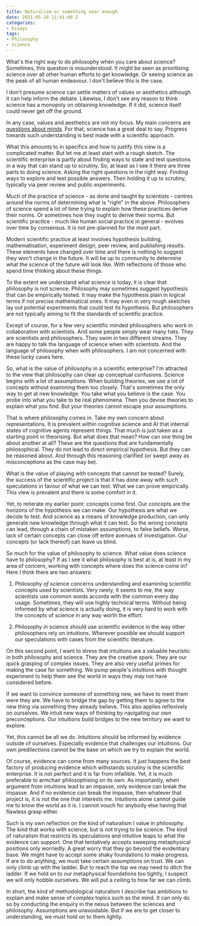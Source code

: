 ```yaml
---
title: Naturalism or something near enough
date: 2021-05-28 11:41:00 Z
categories:
- Essays
tags:
- Philosophy
- Science
---
```


What's the right way to do philosophy when you care about science? Sometimes, this question is misunderstood. It might be seen as prioritising science over all other human efforts to get knowledge. Or seeing science as the peak of all human endeavour. I don't believe this is the case. 

I don't presume science can settle matters of values or aesthetics although it can help inform the debate. Likewise, I don't see any reason to think science has a monopoly on obtaining knowledge. If it did, science itself could never get off the ground. 

In any case, values and aesthetics are not my focus. My main concerns are [questions about minds](https://blog.srazavi.com/essays/journal/2021/05/05/thinking-about-aboutness.html). For that, science has a great deal to say. Progress towards such understanding is best made with a scientific approach. 

What this amounts to in specifics and how to justify this view is a complicated matter. But let me at least start with a rough sketch. The scientific enterprise is partly about finding ways to state and test questions in a way that can stand up to scrutiny. So, at least as I see it there are three parts to doing science. Asking the right questions in the right way. Finding ways to explore and test possible answers. Then holding it up to scrutiny, typically via peer review and public experiments. 

Much of the practice of science - as done and taught by scientists - centres around the norms of determining what is "right" in the above. Philosophers of science spend a lot of time trying to explain how these practices derive their norms. Or sometimes how they ought to derive their norms. But scientific practice - much like human social practice in general - evolves over time by consensus. It is not pre-planned for the most part. 

Modern scientific practice at least involves hypothesis building, mathematisation, experiment design, peer review, and publishing results. These elements have changed over time and there is nothing to suggest they won't change in the future. It will be up to community to determine what the science of the future will look like. With reflections of those who spend time thinking about these things.

To the extent we understand what science is today, it is clear that philosophy is not science. Philosophy may sometimes suggest hypothesis that can be empirically tested. It may make the hypothesis plain in logical terms if not precise mathematical ones. It may even in very rough sketches lay out potential experiments that could test its hypothesis. But philosophers are not typically aiming to fit the standards of scientific practice. 

Except of course, for a few very scientific minded philosophers who work in collaboration with scientists. And some people simply wear many hats. They are scientists and philosophers. They swim in two different streams. They are happy to talk the language of science when with scientists. And the language of philosophy when with philosophers. I am not concerned with these lucky cases here.

So, what is the value of philosophy in a scientific enterprise? I'm attracted to the view that philosophy can clear up conceptual confusions. Science begins with a lot of assumptions. When building theories, we use a lot of concepts without examining them too closely. That's sometimes the only way to get at new knowledge. You take what you believe is the case. You probe into what you take to be real phenomena. Then you devise theories to explain what you find. But your theories cannot escape your assumptions. 

That is where philosophy comes in. Take my own concern about representations. It is prevalent within cognitive science and AI that internal states of cognitive agents represent things. That much is just taken as a starting point in theorising. But what does that mean? How can one thing be about another at all? These are the questions that are fundamentally philosophical. They do not lead to direct empirical hypothesis. But they can be reasoned about. And through this reasoning clarified (or swept away as misconceptions as the case may be).

What is the value of playing with concepts that cannot be tested? Surely, the success of the scientific project is that it has done away with such speculations in favour of what we can test. What we can prove empirically. This view is prevalent and there is some comfort in it. 

Yet, to reiterate my earlier point: concepts come first. Our concepts are the horizons of the hypothesis we can make. Our hypothesis are what we decide to test. And science as a means of knowledge production, can only generate new knowledge through what it can test. So the wrong concepts can lead, through a chain of mistaken assumptions, to false beliefs. Worse, lack of certain concepts can close off entire avenues of investigation. Our concepts (or lack thereof) can leave us blind.

So much for the value of philosophy to science. What value does science have to philosophy? If as I see it what philosophy is best at is, at least in my area of concern, working with concepts where does the science come in? Here I think there are two answers:

1. Philosophy *of* science concerns understanding and examining scientific concepts used by scientists. Very rarely, it seems to me, the way scientists use common words accords with the common every day usage. Sometimes, they will use highly technical terms. Without being informed by what science is actually doing, it is very hard to work with the concepts of science in any way worth the effort.

2. Philosophy *in* science should use scientific evidence in the way other philosophers rely on intuitions. Wherever possible we should support our speculations with cases from the scientific literature.

On this second point, I want to stress that intuitions are a valuable heuristic in both philosophy and science. They are the creative spark. They are our quick grasping of complex issues. They are also very useful primes for making the case for something. We pump people's intuitions with thought experiment to help them see the world in ways they may not have considered before. 

If we want to convince someone of something new, we have to meet them were they are. We have to bridge the gap by getting them to agree to the new thing via something they already believe. This also applies reflexively on ourselves. We intuit new ways of thinking by navigating our own preconceptions. Our intuitions build bridges to the new territory we want to explore. 

Yet, this cannot be all we do. Intuitions should be informed by evidence outside of ourselves. Especially evidence that challenges our intuitions. Our own predilections cannot be the base on which we try to explain the world. 

Of course, evidence can come from many sources. It just happens the best factory of producing evidence which withstands scrutiny is the scientific enterprise. It is not perfect and it is far from infallible. Yet, it is much preferable to armchair philosophising on its own. As importantly, when argument from intuitions lead to an impasse, only evidence can break the impasse. And if no evidence can break the impasse, then whatever that project is, it is not the one that interests me. Intuitions alone cannot guide me to know the world as it is. I cannot vouch for anybody else having that flawless grasp either.

Such is my own reflection on the kind of naturalism I value in philosophy. The kind that works with science, but is not trying to be science. The kind of naturalism that restricts its speculations and intuitive leaps to what the evidence can support. One that tentatively accepts sweeping metaphysical positions only worriedly. A great worry that they go beyond the evidentiary base. We might have to accept some shaky foundations to make progress. If are to do anything, we must take certain assumptions on trust. We can only climb up with the ladder. But to reach the top we may need to ditch the ladder. If we hold on to our metaphysical foundations too tightly, I suspect we will only hobble ourselves. We will put a ceiling to how far we can climb.

In short, the kind of methodological naturalism I describe has ambitions to explain and make sense of complex topics such as the mind. It can only do so by conducting the enquiry in the nexus between the sciences and philosophy. Assumptions are unavoidable. But if we are to get closer to understanding, we must hold on to them lightly.